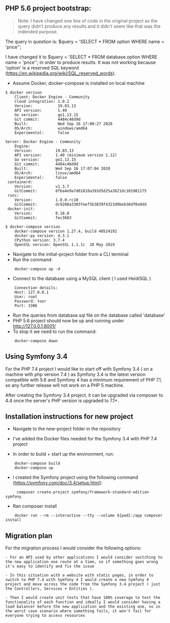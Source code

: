 ## PHP 5.6 project bootstrap: 

> Note: I have changed one line of code in the original project as the query didn't produce any results and it didn't seem like that was the indended purpose. 

The query in question is:   $query = 'SELECT * FROM option WHERE name = \'price\''; 

I have changed it to $query = 'SELECT * FROM database.option WHERE name = \'price\'';  in order to produce results. 
It was not working because 'option' is a reserved SQL keyword (https://en.wikipedia.org/wiki/SQL_reserved_words). 

- Assume Docker, docker-compose is installed on local machine 
```
$ docker version
	Client: Docker Engine - Community
 	Cloud integration: 1.0.2
 	Version:           19.03.13
 	API version:       1.40
 	Go version:        go1.13.15
 	Git commit:        4484c46d9d
 	Built:             Wed Sep 16 17:00:27 2020
 	OS/Arch:           windows/amd64
 	Experimental:      false

Server: Docker Engine - Community
 	Engine:
  	Version:          19.03.13
  	API version:      1.40 (minimum version 1.12)
  	Go version:       go1.13.15
  	Git commit:       4484c46d9d
  	Built:            Wed Sep 16 17:07:04 2020
  	OS/Arch:          linux/amd64
  	Experimental:     false
 containerd:
  	Version:          v1.3.7
  	GitCommit:        8fba4e9a7d01810a393d5d25a3621dc101981175
 runc:
  	Version:          1.0.0-rc10
  	GitCommit:        dc9208a3303feef5b3839f4323d9beb36df0a9dd
 docker-init:
  	Version:          0.18.0
  	GitCommit:        fec3683

$ docker-compose version
	docker-compose version 1.27.4, build 40524192
	docker-py version: 4.3.1
	CPython version: 3.7.4
	OpenSSL version: OpenSSL 1.1.1c  28 May 2019
```

- Navigate to the initial-project folder from a CLI terminal 
- Run the command: 
```
	docker-compose up -d 
```
- Connect to the database using a MySQL client ( I used HeidiSQL ) 
```
	Connection details:
	Host: 127.0.0.1
	User: root
	Password: toor 
	Port: 3306 
```
- Run the queries from database.sql file on the database called 'database' 
- PHP 5.6 project should now be up and running under http://127.0.0.1:8001/
- To stop it we need to run the command: 
```
	docker-compose down
```

## Using Symfony 3.4 

For the PHP 7.4 project I would like to start off with Symfony 3.4 ( on a machine with php version 7.4 ) as Symfony 3.4 is the latest version compatible with 5.6 and Symfony 4 has a minimum requirement of PHP 7.1, so any further release will not work on a PHP 5 machine. 

After creating the Symfony 3.4 project, it can be upgraded via composer to 4.4 once the server's PHP version is upgraded to 7.1+. 

## Installation instructions for new project 

- Navigate to the new-project folder in the repository 

- I've added the Docker files needed for the Symfony 3.4 with PHP 7.4 project 

- In order to build + start up the environment, run: 
```
	docker-compose build
	docker-compose up
```

- I created the Symfony project using the following command (https://symfony.com/doc/3.4/setup.html): 
```	
	 composer create-project symfony/framework-standard-edition symfony
```

- Ran composer install 
```
	docker run --rm --interactive --tty --volume ${pwd}:/app composer install
```	

## Migration plan  
For the migration process I would consider the following options: 

	- For an API used by other applications I would consider switching to the new application one route at a time, so if something goes wrong it's easy to identify and fix the issue

	- In this situation with a website with static pages, in order to switch to PHP 7.4 with Symfony 4 I would create a new Symfony 4 project and move across the code from the Symfony 3.4 project ( just the Controllers, Services + Entities ). 
	
	- Then I would create unit tests that have 100% coverage to test the functionality of each function and ideally I would consider having a load balancer before the new application and the existing one, so in the worst case scenario where something fails, it won't fail for everyone trying to access resources 
